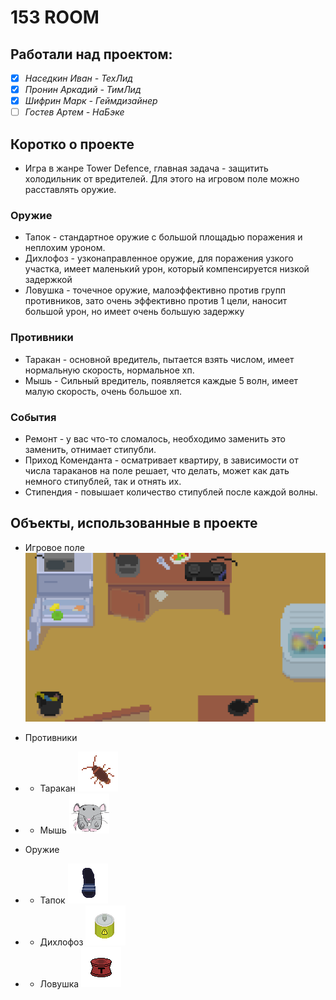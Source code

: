 # 153 ROOM
## Работали над проектом:
* [x] *Наседкин Иван - ТехЛид*
* [x] *Пронин Аркадий - ТимЛид*
* [x] *Шифрин Марк - Геймдизайнер*
* [ ] *Гостев Артем - НаБэке*
## Коротко о проекте
* Игра в жанре Tower Defence, главная задача - защитить холодильник от вредителей. Для этого на игровом поле можно расставлять оружие.
### Оружие 
* Тапок - стандартное оружие с большой площадью поражения и неплохим уроном.
* Дихлофоз - узконаправленное оружие, для поражения узкого участка, имеет маленький урон, который компенсируется низкой задержкой
* Ловушка - точечное оружие, малоэффективно против групп противников, зато очень эффективно против 1 цели, наносит большой урон, но имеет очень большую задержку
### Противники
* Таракан - основной вредитель, пытается взять числом, имеет нормальную скорость, нормальное хп.
* Мышь - Сильный вредитель, появляется каждые 5 волн, имеет малую скорость, очень большое хп.
### События
* Ремонт - у вас что-то сломалось, необходимо заменить это заменить, отнимает стипубли.
* Приход Коменданта - осматривает квартиру, в зависимости от числа тараканов на поле решает, что делать, может как дать немного стипублей, так и отнять их.
* Стипендия - повышает количество стипублей после каждой волны.

## Объекты, использованные в проекте
* Игровое поле ![](PNG/main_field_px_updated.png)

* Противники
* * Таракан ![](PNG/cockroach_px.png)
* * Мышь ![](PNG/mouse_up.png)
* Оружие
* * Тапок ![](PNG/slapper_px.png)
* * Дихлофоз ![](PNG/dichlorvos_down.png)
* * Ловушка ![](PNG/trap_px.png)
